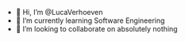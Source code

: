 - 👋 Hi, I’m @LucaVerhoeven
- 🌱 I’m currently learning Software Engineering
- 💞️ I’m looking to collaborate on absolutely nothing

<!---
LucaVerhoeven/LucaVerhoeven is a ✨ special ✨ repository because its `README.md` (this file) appears on your GitHub profile.
You can click the Preview link to take a look at your changes.
--->

